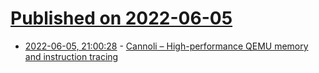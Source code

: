 # [Published on 2022-06-05](index.md)

* [2022-06-05, 21:00:28](https://news.ycombinator.com/item?id=31634813) - [Cannoli – High-performance QEMU memory and instruction tracing](https://github.com/MarginResearch/cannoli)
